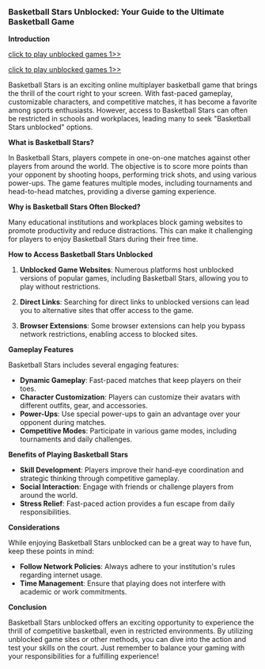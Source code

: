 ### Basketball Stars Unblocked: Your Guide to the Ultimate Basketball Game

**Introduction**

<a href="https://lesson1.club/play/" title="unblocked games">click to play unblocked games 1>> </a>

<a href="https://classroom1.space/" title="unblocked games">click to play unblocked games 1>></a>



Basketball Stars is an exciting online multiplayer basketball game that brings the thrill of the court right to your screen. With fast-paced gameplay, customizable characters, and competitive matches, it has become a favorite among sports enthusiasts. However, access to Basketball Stars can often be restricted in schools and workplaces, leading many to seek "Basketball Stars unblocked" options.

**What is Basketball Stars?**

In Basketball Stars, players compete in one-on-one matches against other players from around the world. The objective is to score more points than your opponent by shooting hoops, performing trick shots, and using various power-ups. The game features multiple modes, including tournaments and head-to-head matches, providing a diverse gaming experience.

**Why is Basketball Stars Often Blocked?**

Many educational institutions and workplaces block gaming websites to promote productivity and reduce distractions. This can make it challenging for players to enjoy Basketball Stars during their free time.

**How to Access Basketball Stars Unblocked**

1. **Unblocked Game Websites**: Numerous platforms host unblocked versions of popular games, including Basketball Stars, allowing you to play without restrictions.

2. **Direct Links**: Searching for direct links to unblocked versions can lead you to alternative sites that offer access to the game.

3. **Browser Extensions**: Some browser extensions can help you bypass network restrictions, enabling access to blocked sites.

**Gameplay Features**

Basketball Stars includes several engaging features:

- **Dynamic Gameplay**: Fast-paced matches that keep players on their toes.
- **Character Customization**: Players can customize their avatars with different outfits, gear, and accessories.
- **Power-Ups**: Use special power-ups to gain an advantage over your opponent during matches.
- **Competitive Modes**: Participate in various game modes, including tournaments and daily challenges.

**Benefits of Playing Basketball Stars**

- **Skill Development**: Players improve their hand-eye coordination and strategic thinking through competitive gameplay.
- **Social Interaction**: Engage with friends or challenge players from around the world.
- **Stress Relief**: Fast-paced action provides a fun escape from daily responsibilities.

**Considerations**

While enjoying Basketball Stars unblocked can be a great way to have fun, keep these points in mind:

- **Follow Network Policies**: Always adhere to your institution's rules regarding internet usage.
- **Time Management**: Ensure that playing does not interfere with academic or work commitments.

**Conclusion**

Basketball Stars unblocked offers an exciting opportunity to experience the thrill of competitive basketball, even in restricted environments. By utilizing unblocked game sites or other methods, you can dive into the action and test your skills on the court. Just remember to balance your gaming with your responsibilities for a fulfilling experience!